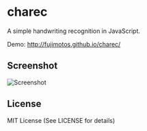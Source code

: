 charec
======

A simple handwriting recognition in JavaScript.

Demo: http://fujimotos.github.io/charec/

Screenshot
----------

![Screenshot](http://fujimotos.github.io/charec/img/charec_screenshot.png)

License
-------

MIT License (See LICENSE for details)
